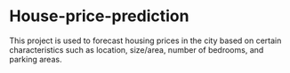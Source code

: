 # House-price-prediction
This project is used to forecast housing prices in the city based on certain characteristics such as location, size/area, number of bedrooms, and parking areas.
